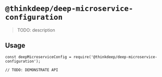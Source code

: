 # `@thinkdeep/deep-microservice-configuration`

> TODO: description

## Usage

```
const deepMicroserviceConfig = require('@thinkdeep/deep-microservice-configuration');

// TODO: DEMONSTRATE API
```
